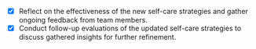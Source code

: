 - [x] Reflect on the effectiveness of the new self-care strategies and gather ongoing feedback from team members.
- [x] Conduct follow-up evaluations of the updated self-care strategies to discuss gathered insights for further refinement.